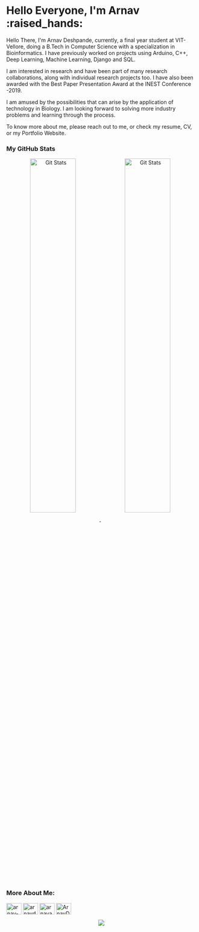 <h1>Hello Everyone, I'm Arnav :raised_hands: </h1>

Hello There, I'm Arnav Deshpande, currently, a final year student at VIT-Vellore, doing a B.Tech in Computer Science with a specialization in Bioinformatics. I have previously worked on projects using Arduino, C++, Deep Learning, Machine Learning, Django and SQL.

I am interested in research and have been part of many research collaborations, along with individual research projects too. I have also been awarded with the Best Paper Presentation Award at the INEST Conference -2019.

I am amused by the possibilities that can arise by the application of technology in Biology. I am looking forward to solving more industry problems and learning through the process.

To know more about me, please reach out to me, or check my resume, CV, or my Portfolio Website.


<strong><h3>My GitHub Stats </h3></strong>
<a align="center" href="https://github.com/arnavd2001">
<img width="49%"  align="center" src="https://github-readme-stats.vercel.app/api?username=arnavd2001&show_icons=true&hide_border=false&theme=tokyonight&count_private=true&include_all_commits=true" alt="Git Stats" />
</a>
<a align="center" href="https://github.com/arnavd2001">
<img width="49%"  align="center" src="https://github-readme-streak-stats.herokuapp.com/?user=arnavd2001&theme=radical" alt="Git Stats" />
</a>

<h3 align="left">More About Me:</h3>
<p align="left">
<a href="https://www.linkedin.com/in/arnav-deshpande-146323189" target="blank"><img align="center" src="https://cdn.jsdelivr.net/npm/simple-icons@3.0.1/icons/linkedin.svg" alt="arnav-deshpande-146323189" height="30" width="40" /></a>
<a href="https://github.com/arnavd2001" target="blank"><img align="center" src="https://cdn.jsdelivr.net/npm/simple-icons@3.0.1/icons/github.svg" alt="arnavd2001" height="30" width="40" /></a>
<a href="https://www.instagram.com/arnavaa_/" target="blank"><img align="center" src="https://cdn.jsdelivr.net/npm/simple-icons@3.0.1/icons/instagram.svg" alt="arnavaa_" height="30" width="40" /></a>
<a href="https://twitter.com/ArnavD_07" target="blank"><img align="center" src="https://cdn.jsdelivr.net/npm/simple-icons@3.0.1/icons/twitter.svg" alt="ArnavD_07" height="30" width="40" /></a>

<br>
<div align="center">
<img src="https://profile-counter.glitch.me/arnavd2001/count.svg" align="center">
 </div>
 <br>
 
